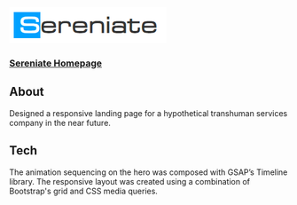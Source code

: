 ![alt text](https://github.com/phudlow/sereniate/blob/master/public/img/logo.png?raw=true "Sereniate logo")
### [Sereniate Homepage](https://www.patrickhudlow.com/sereniate)
## About
Designed a responsive landing page for a hypothetical transhuman services company in the near future.

## Tech
The animation sequencing on the hero was composed with GSAP’s Timeline library.  The responsive layout was created using a combination of Bootstrap's grid and CSS media queries.